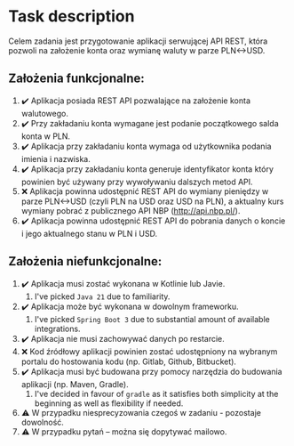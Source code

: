 # Task description

Celem zadania jest przygotowanie aplikacji serwującej API REST, która pozwoli na założenie konta oraz wymianę waluty w parze PLN<->USD.

## Założenia funkcjonalne:

1. ✔️ Aplikacja posiada REST API pozwalające na założenie konta walutowego.
2. ✔️ Przy zakładaniu konta wymagane jest podanie początkowego salda konta w PLN.
3. ✔️ Aplikacja przy zakładaniu konta wymaga od użytkownika podania imienia i nazwiska.
4. ✔️ Aplikacja przy zakładaniu konta generuje identyfikator konta który powinien być używany przy wywoływaniu dalszych metod API.
5. ❌ Aplikacja powinna udostępnić REST API do wymiany pieniędzy w parze PLN<->USD (czyli PLN na USD oraz USD na PLN), a aktualny kurs wymiany pobrać z publicznego API NBP (http://api.nbp.pl/).
6. ✔️ Aplikacja powinna udostępnić REST API do pobrania danych o koncie i jego aktualnego stanu w PLN i USD.

## Założenia niefunkcjonalne:

1. ✔️ Aplikacja musi zostać wykonana w Kotlinie lub Javie.
    1. I've picked `Java 21` due to familiarity.
2. ✔️ Aplikacja może być wykonana w dowolnym frameworku.
    1. I've picked `Spring Boot 3` due to substantial amount of available integrations.
3. ✔️ Aplikacja nie musi zachowywać danych po restarcie.
4. ❌ Kod źródłowy aplikacji powinien zostać udostępniony na wybranym portalu do hostowania kodu (np. Gitlab, Github, Bitbucket).
5. ✔️ Aplikacja musi być budowana przy pomocy narzędzia do budowania aplikacji (np. Maven, Gradle).
    1. I've decided in favour of `gradle` as it satisfies both simplicity at the beginning as well as flexibility if needed.
6. ⚠️ W przypadku niesprecyzowania czegoś w zadaniu - pozostaje dowolność.
7. ⚠️ W przypadku pytań – można się dopytywać mailowo.
